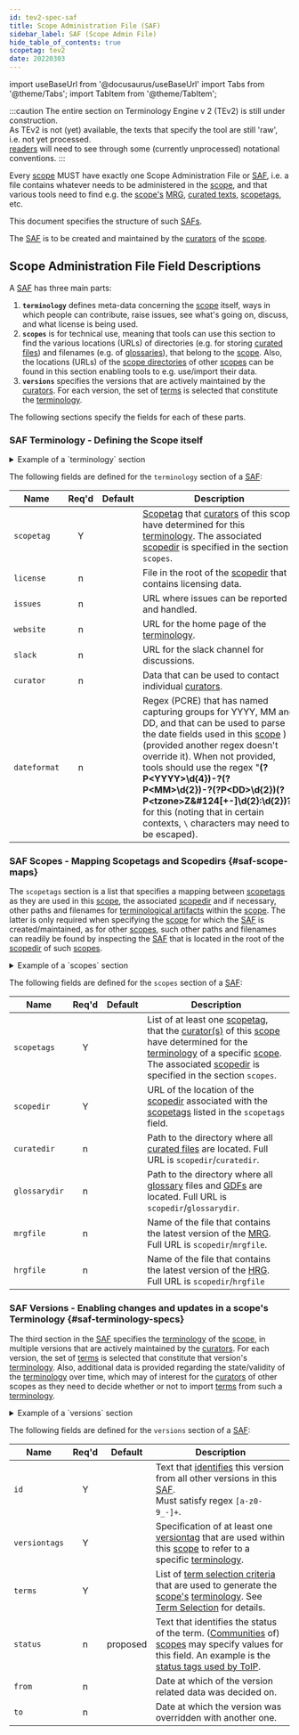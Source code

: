 ```yaml
---
id: tev2-spec-saf
title: Scope Administration File (SAF)
sidebar_label: SAF (Scope Admin File)
hide_table_of_contents: true
scopetag: tev2
date: 20220303
---
```


import useBaseUrl from '@docusaurus/useBaseUrl'
import Tabs from '@theme/Tabs';
import TabItem from '@theme/TabItem';

:::caution
The entire section on Terminology Engine v 2 (TEv2) is still under construction.<br/>
As TEv2 is not (yet) available, the texts that specify the tool are still 'raw', i.e. not yet processed.<br/>[readers](@) will need to see through some (currently unprocessed) notational conventions.
:::

Every [scope](@) MUST have exactly one Scope Administration File or [SAF](@), i.e. a file contains whatever needs to be administered in the [scope](@), and that various tools need to find e.g. the [scope's](@) [MRG](@), [curated texts](@), [scopetags](@), etc.

This document specifies the structure of such [SAFs](@).

The [SAF](@) is to be created and maintained by the [curators](@) of the [scope](@).

## Scope Administration File Field Descriptions

A [SAF](@) has three main parts:
1. **`terminology`** defines meta-data concerning the [scope](@) itself, ways in which people can contribute, raise issues, see what's going on, discuss, and what license is being used.
2. **`scopes`** is for technical use, meaning that tools can use this section to find the various locations (URLs) of directories (e.g. for storing [curated files](@)) and filenames (e.g. of [glossaries](@)), that belong to the [scope](@). Also, the locations (URLs) of the [scope directories](@) of other [scopes](@) can be found in this section enabling tools to e.g. use/import their data.
3. **`versions`** specifies the versions that are actively maintained by the [curators](@). For each version, the set of [terms](@) is selected that constitute the [terminology](@).

The following sections specify the fields for each of these parts.

### SAF Terminology - Defining the Scope itself

<details>
  <summary>Example of a `terminology` section</summary>

~~~ yaml
#
# This is a Scope Administration File that can be used in conjunction with TEv2.
#
# The first section is for human use. It defines meta-data concerning the scope itself,
# ways in which people can contribute, raise issues, see what's going on, discuss,
# and what license is being used.
#
terminology:
  scopetag: tev2 # identifier that curators have determined for this terminology
  # `scopedir` is specified in the section `scopes`.
  license: LICENSE.md # file in the root of the scopedir that contains licensing data
  issues: https://github.com/essif-lab/framework/issues # issues reporting and handling
  website: https://essif-lab.github.io/framework/docs/tev2/tev2-overview # home page of the terminology
  slack: https://trustoverip.slack.com/archives/C01BBNGRPUH # slack channel for discussions
  curator: # contacting individual curators
  - name: RieksJ
    email: # we split up the email address to reduce the likelihood of the address being harvested for spamming
      id: rieks.joosten
      at: tno.nl
  dateformat: "(?P<YYYY>\\d{4})-?(?P<MM>\\d{2})-?(?P<DD>\\d{2})(?P<tzone>Z|[+-]\\d{2}:\\d{2})?"
~~~

</details>

The following fields are defined for the `terminology` section of a [SAF](@):

| Name | Req'd | Default | Description |
| ---- | :---: | ------- | ----------- |
| `scopetag` | Y | | [Scopetag](@) that [curators](@) of this scope have determined for this [terminology](@). The associated [scopedir](@) is specified in the section `scopes`. |
| `license` | n | | File in the root of the [scopedir](@) that contains licensing data. |
| `issues` | n | | URL where issues can be reported and handled.|
| `website` | n | | URL for the home page of the [terminology](@). |
| `slack` | n | | URL for the slack channel for discussions. |
| `curator` | n | | Data that can be used to contact individual [curators](@). |
| `dateformat` | n |  | Regex (PCRE) that has named capturing groups for YYYY, MM and DD, and that can be used to parse the date fields used in this [scope](@) ) (provided another regex doesn't override it). When not provided, tools should use the regex "**(?P<YYYY\>\d{4})-?(?P<MM\>\d{2})-?(?P<DD\>\d{2})(?P<tzone\>Z&#124[+-]\d{2}:\d{2})?**" for this (noting that in certain contexts, `\` characters may need to be escaped). |

### SAF Scopes - Mapping Scopetags and Scopedirs {#saf-scope-maps}

The `scopetags` section is a list that specifies a mapping between [scopetags](@) as they are used in this [scope](@), the associated [scopedir]((@)) and if necessary, other paths and filenames for [terminological artifacts](@) within the [scope](@). The latter is only required when specifying the [scope](@) for which the [SAF](@) is created/maintained, as for other [scopes](@), such other paths and filenames can readily be found by inspecting the [SAF](@) that is located in the root of the [scopedir](@) of such [scopes](@).

<details>
  <summary>Example of a `scopes` section</summary>

~~~ yaml
#
# The second section is for technical/tool use, so they can find data:
# - of the scope itself, and
# - of scopes that contain data that needs to be used/imported.
#   For such 'third party scopes', only the URL of their scope-directories is needed
#   as any other data can be found from the SOF that is located there.
#
scopes:  # The first scopetag should be about the terminology administrated by this file
  - scopetags: # definition of (scope) tag(s) that are used within this scope to refer to a specific terminology
      - tev2
    scopedir: https://github.com/essif-lab/framework/tree/master/docs/tev2  # URL of the scope-directory
    curatedir: docs # directory where all curated files are located. Full URL is `scopedir`/`curatedir`
    glossarydir: docs/glossary # directory where all glossary files and GDFs are located. Full URL is `scopedir`/`glossarydir`
    mrgfile: mrg.json # file that contains the machine readable glossary. Full URL is `scopedir`/`mrgfile``
    hrgfile: glossary # file that contains the human readable glossary. Full URL is `scopedir`/`hrgfile`
  - scopetags: # definition of (scope) tag(s) that are used within this scope to refer to a specific terminology
      - essiflab
      - essif-lab
    scopedir: https://github.com/essif-lab/framework/tree/master/docs # URL of the scope-directory
  - scopetags: # definition of (scope)tag(s) that are used within this scope to refer to a specific terminology
      - ctwg
      - toip-ctwg
    scopedir: https://github.com/trustoverip/ctwg # URL of the scope-directory
~~~

</details>

The following fields are defined for the `scopes` section of a [SAF](@):

| Name | Req'd | Default | Description |
| ---- | :---: | ------- | ----------- |
| `scopetags` | Y | | List of at least one [scopetag](@), that the [curator(s)](@) of this [scope](@) have determined for the [terminology](@) of a specific [scope](@). The associated [scopedir](@) is specified in the section `scopes`.|
| `scopedir` | Y | | URL of the location of the [scopedir](@) associated with the [scopetags](@) listed in the `scopetags` field. |
| `curatedir` | n | | Path to the directory where all [curated files](@) are located. Full URL is `scopedir`/`curatedir`.|
| `glossarydir` | n | | Path to the directory where all [glossary](@) files and [GDFs](@) are located. Full URL is `scopedir`/`glossarydir`. |
| `mrgfile` | n | | Name of the file that contains the latest version of the [MRG](@). Full URL is `scopedir`/`mrgfile`. |
| `hrgfile` | n | | Name of the file that contains the latest version of the [HRG](@). Full URL is `scopedir`/`hrgfile` |

### SAF Versions - Enabling changes and updates in a scope's Terminology {#saf-terminology-specs}

The third section in the [SAF](@) specifies the [terminology](@) of the [scope](@), in multiple versions that are actively maintained by the [curators](@). For each version, the set of [terms](@) is selected that constitute that version's [terminology](@). Also, additional data is provided regarding the state/validity of the [terminology](@) over time, which may of interest for the [curators](@) of other scopes as they need to decide whether or not to import [terms](@) from such a [terminology](@).

<details>
  <summary>Example of a `versions` section</summary>

~~~ yaml
#
# The third section specifies the versions that are actively maintained by the curators.
# For each version, the set of terms is selected that constitute the terminology.
# See the Glossary Generation Tool (GGT) for details about the syntax and semantics.
#
versions:
  - id: 0x921456 # an arbitrary text that identifies this version from all other versions in the SAF
  - versiontags: # definition of (version)tag(s) that are used within this scope to refer to a specific terminology.
      - latest
      - v0.9.4
    terms:
      - [terminology]@essif-lab # import all terms from the mrg of `essif-lab:latest` that have grouptag `terminology`.
      - "[party](@essif-lab:0.9.4)" # import the term `party` from the mrg of `essif-lab:0.9.4`.
      - "[community](@essif-lab:0.9.4)" # import the term `community` from the mrg of `essif-lab:0.9.4`.
      - [tev2]@tev2 # import all terms defined in the scope `tev2`
    status: proposed
    from: 20220312
    to:
  - versiontags: # definition of (version)tag(s) that are used within this scope to refer to a specific terminology.
      - v0.9.0
    terms:
      - [terminology]@essif-lab # import all essif-lab terms with grouptag `terminology`.
      - "[party@essif-lab]" # import the term `party` from the mrg of `essif-lab:latest`.
      - "[community@essif-lab]" # import the term `community` from the mrg of `essif-lab:latest`.
~~~

</details>

The following fields are defined for the `versions` section of a [SAF](@):

| Name | Req'd | Default | Description |
| ---- | :---: | ------- | ----------- |
| `id` | Y | | Text that [identifies](@) this version from all other versions in this [SAF](@).<br/>Must satisfy regex `[a-z0-9_-]+`. |
| `versiontags` | Y | | Specification of at least one [versiontag](@) that are used within this [scope](@) to refer to a specific [terminology](@). |
| `terms` | Y | | List of [term selection criteria](@) that are used to generate the [scope's](@) [terminology](@). See [Term Selection](term-selection-criteria) for details. |
| `status` | n | proposed  | Text that identifies the status of the term. ([Communities](@) of) [scopes](@) may specify values for this field. An example is the [status tags used by ToIP](https://github.com/trustoverip/concepts-and-terminology-wg/blob/master/docs/status-tags.md). |
| `from` | n | | Date at which of the version related data was decided on. |
| `to` | n | | Date at which the version was overridden with another one. |
